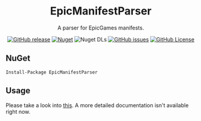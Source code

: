 <div align="center">

# EpicManifestParser
A parser for EpicGames manifests.

[![GitHub release](https://img.shields.io/github/v/release/NotOfficer/EpicManifestParser?logo=github)](https://github.com/NotOfficer/EpicManifestParser/releases/latest) [![Nuget](https://img.shields.io/nuget/v/EpicManifestParser?logo=nuget)](https://www.nuget.org/packages/EpicManifestParser) ![Nuget DLs](https://img.shields.io/nuget/dt/EpicManifestParser?logo=nuget) [![GitHub issues](https://img.shields.io/github/issues/NotOfficer/EpicManifestParser?logo=github)](https://github.com/NotOfficer/EpicManifestParser/issues) [![GitHub License](https://img.shields.io/github/license/NotOfficer/EpicManifestParser)](https://github.com/NotOfficer/EpicManifestParser/blob/master/LICENSE)

</div>

## NuGet

    Install-Package EpicManifestParser

## Usage

Please take a look into [this](https://github.com/NotOfficer/EpicManifestParser/blob/master/src/EpicManifestParser.Test/Program.cs).
A more detailed documentation isn't available right now.